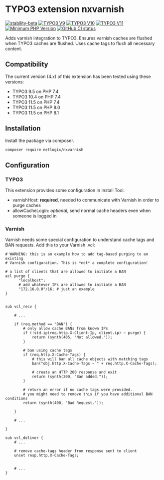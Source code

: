 # TYPO3 extension nxvarnish

[![stability-beta](https://img.shields.io/badge/stability-beta-33bbff.svg)](https://github.com/netlogix/nxvarnish)
[![TYPO3 V9](https://img.shields.io/badge/TYPO3-9-orange.svg)](https://get.typo3.org/version/9)
[![TYPO3 V10](https://img.shields.io/badge/TYPO3-10-orange.svg)](https://get.typo3.org/version/10)
[![TYPO3 V11](https://img.shields.io/badge/TYPO3-11-orange.svg)](https://get.typo3.org/version/11)
[![Minimum PHP Version](https://img.shields.io/badge/php-%3E%3D%207.4-8892BF.svg)](https://php.net/)
[![GitHub CI status](https://github.com/netlogix/nxvarnish/actions/workflows/ci.yml/badge.svg?branch=main)](https://github.com/netlogix/nxvarnish/actions)

Adds varnish integration to TYPO3. Ensures varnish caches are flushed when TYPO3
caches are flushed. Uses cache tags to flush all necessary content.

## Compatibility

The current version (4.x) of this extension has been tested using these
versions:

* TYPO3 9.5 on PHP 7.4
* TYPO3 10.4 on PHP 7.4
* TYPO3 11.5 on PHP 7.4
* TYPO3 11.5 on PHP 8.0
* TYPO3 11.5 on PHP 8.1

## Installation

Install the package via composer.

```bash
composer require netlogix/nxvarnish
```

## Configuration

### TYPO3

This extension provides some configuration in Install Tool.

* varnishHost: **required**, needed to communicate with Varnish in order to
  purge
  caches
* allowCacheLogin: *optional*, send normal cache headers even when someone is
  logged in

### Varnish

Varnish needs some special configuration to understand cache tags and BAN
requests.
Add this to your Varnish .vcl:

```vcl
# WARNING: this is an example how to add tag-based purging to an existing
# Varnish configuration. This is *not* a complete configuration!

# a list of clients that are allowed to initiate a BAN
acl purge {
      "localhost";
      # add whatever IPs are allowed to initiate a BAN
      "172.16.0.0"/16; # just an example
}


sub vcl_recv {

    # ...

    if (req.method == "BAN") {
        # only allow cache BANs from known IPs
        if (!std.ip(req.http.X-Client-Ip, client.ip) ~ purge) {
            return (synth(405, "Not allowed."));
        }

        # ban using cache tags
        if (req.http.X-Cache-Tags) {
            # this will ban all cache objects with matching tags
            ban("obj.http.X-Cache-Tags ~ " + req.http.X-Cache-Tags);

            # create an HTTP 200 response and exit
            return (synth(200, "Ban added."));
        }

        # return an error if no cache tags were provided.
        # you might need to remove this if you have additional BAN conditions
        return (synth(400, "Bad Request."));

    }

    # ...

}

sub vcl_deliver {
    # ...

    # remove cache-tags header from response sent to client
    unset resp.http.X-Cache-Tags;


    # ...
}

```
